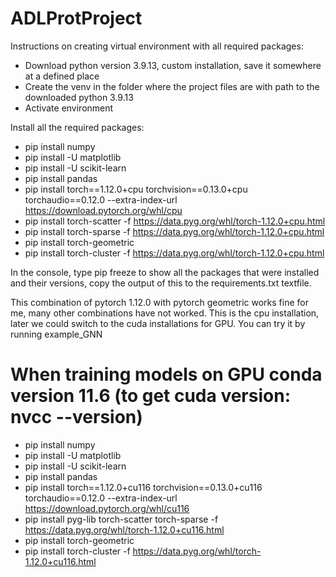 # ADLProtProject


Instructions on creating virtual environment with all required packages: 

- Download python version 3.9.13, custom installation, save it somewhere at a defined place
- Create the venv in the folder where the project files are with path to the downloaded python 3.9.13
- Activate environment 

Install all the required packages: 

- pip install numpy
- pip install -U matplotlib
- pip install -U scikit-learn
- pip install pandas
- pip install torch==1.12.0+cpu torchvision==0.13.0+cpu torchaudio==0.12.0 --extra-index-url https://download.pytorch.org/whl/cpu
- pip install torch-scatter -f https://data.pyg.org/whl/torch-1.12.0+cpu.html
- pip install torch-sparse -f https://data.pyg.org/whl/torch-1.12.0+cpu.html
- pip install torch-geometric
- pip install torch-cluster -f https://data.pyg.org/whl/torch-1.12.0+cpu.html

In the console, type pip freeze to show all the packages that were installed and their versions, copy the output of this to the requirements.txt textfile.

This combination of pytorch 1.12.0 with pytorch geometric works fine for me, many other combinations have not worked. This is the cpu installation, later we could switch to the cuda installations for GPU. You can try it by running example_GNN


# When training models on GPU conda version 11.6 (to get cuda version: nvcc --version)

- pip install numpy
- pip install -U matplotlib
- pip install -U scikit-learn
- pip install pandas
- pip install torch==1.12.0+cu116 torchvision==0.13.0+cu116 torchaudio==0.12.0 --extra-index-url https://download.pytorch.org/whl/cu116
- pip install pyg-lib torch-scatter torch-sparse -f https://data.pyg.org/whl/torch-1.12.0+cu116.html
- pip install torch-geometric
- pip install torch-cluster -f https://data.pyg.org/whl/torch-1.12.0+cu116.html
